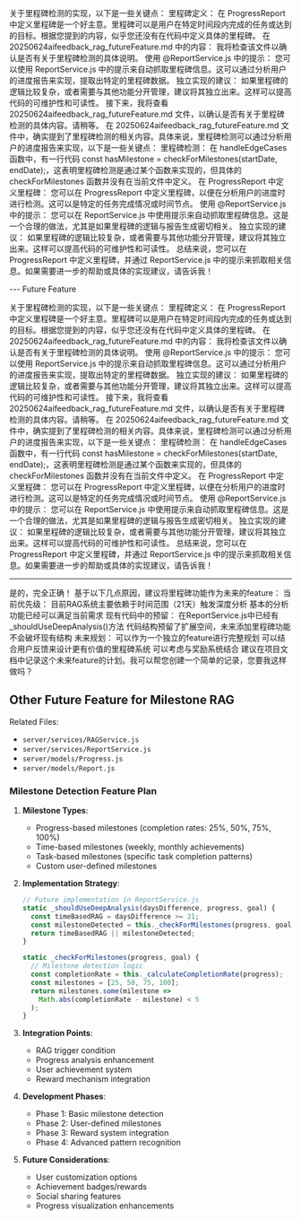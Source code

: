 关于里程碑检测的实现，以下是一些关键点：
里程碑定义：
在 ProgressReport 中定义里程碑是一个好主意。里程碑可以是用户在特定时间段内完成的任务或达到的目标。根据您提到的内容，似乎您还没有在代码中定义具体的里程碑。
在 20250624aifeedback_rag_futureFeature.md 中的内容：
我将检查该文件以确认是否有关于里程碑检测的具体说明。
使用 @ReportService.js 中的提示：
您可以使用 ReportService.js 中的提示来自动抓取里程碑信息。这可以通过分析用户的进度报告来实现，提取出特定的里程碑数据。
独立实现的建议：
如果里程碑的逻辑比较复杂，或者需要与其他功能分开管理，建议将其独立出来。这样可以提高代码的可维护性和可读性。
接下来，我将查看 20250624aifeedback_rag_futureFeature.md 文件，以确认是否有关于里程碑检测的具体内容。请稍等。
在 20250624aifeedback_rag_futureFeature.md 文件中，确实提到了里程碑检测的相关内容。具体来说，里程碑检测可以通过分析用户的进度报告来实现，以下是一些关键点：
里程碑检测：
在 handleEdgeCases 函数中，有一行代码 const hasMilestone = checkForMilestones(startDate, endDate);，这表明里程碑检测是通过某个函数来实现的，但具体的 checkForMilestones 函数并没有在当前文件中定义。
在 ProgressReport 中定义里程碑：
您可以在 ProgressReport 中定义里程碑，以便在分析用户的进度时进行检测。这可以是特定的任务完成情况或时间节点。
使用 @ReportService.js 中的提示：
您可以在 ReportService.js 中使用提示来自动抓取里程碑信息。这是一个合理的做法，尤其是如果里程碑的逻辑与报告生成密切相关。
独立实现的建议：
如果里程碑的逻辑比较复杂，或者需要与其他功能分开管理，建议将其独立出来。这样可以提高代码的可维护性和可读性。
总结来说，您可以在 ProgressReport 中定义里程碑，并通过 ReportService.js 中的提示来抓取相关信息。如果需要进一步的帮助或具体的实现建议，请告诉我！

--- Future Feature

关于里程碑检测的实现，以下是一些关键点：
里程碑定义：
在 ProgressReport 中定义里程碑是一个好主意。里程碑可以是用户在特定时间段内完成的任务或达到的目标。根据您提到的内容，似乎您还没有在代码中定义具体的里程碑。
在 20250624aifeedback_rag_futureFeature.md 中的内容：
我将检查该文件以确认是否有关于里程碑检测的具体说明。
使用 @ReportService.js 中的提示：
您可以使用 ReportService.js 中的提示来自动抓取里程碑信息。这可以通过分析用户的进度报告来实现，提取出特定的里程碑数据。
独立实现的建议：
如果里程碑的逻辑比较复杂，或者需要与其他功能分开管理，建议将其独立出来。这样可以提高代码的可维护性和可读性。
接下来，我将查看 20250624aifeedback_rag_futureFeature.md 文件，以确认是否有关于里程碑检测的具体内容。请稍等。
在 20250624aifeedback_rag_futureFeature.md 文件中，确实提到了里程碑检测的相关内容。具体来说，里程碑检测可以通过分析用户的进度报告来实现，以下是一些关键点：
里程碑检测：
在 handleEdgeCases 函数中，有一行代码 const hasMilestone = checkForMilestones(startDate, endDate);，这表明里程碑检测是通过某个函数来实现的，但具体的 checkForMilestones 函数并没有在当前文件中定义。
在 ProgressReport 中定义里程碑：
您可以在 ProgressReport 中定义里程碑，以便在分析用户的进度时进行检测。这可以是特定的任务完成情况或时间节点。
使用 @ReportService.js 中的提示：
您可以在 ReportService.js 中使用提示来自动抓取里程碑信息。这是一个合理的做法，尤其是如果里程碑的逻辑与报告生成密切相关。
独立实现的建议：
如果里程碑的逻辑比较复杂，或者需要与其他功能分开管理，建议将其独立出来。这样可以提高代码的可维护性和可读性。
总结来说，您可以在 ProgressReport 中定义里程碑，并通过 ReportService.js 中的提示来抓取相关信息。如果需要进一步的帮助或具体的实现建议，请告诉我！

---

是的，完全正确！
基于以下几点原因，建议将里程碑功能作为未来的feature：
当前优先级：
目前RAG系统主要依赖于时间范围（21天）触发深度分析
基本的分析功能已经可以满足当前需求
现有代码中的预留：
在ReportService.js中已经有_shouldUseDeepAnalysis()方法
代码结构预留了扩展空间，未来添加里程碑功能不会破坏现有结构
未来规划：
可以作为一个独立的feature进行完整规划
可以结合用户反馈来设计更有价值的里程碑系统
可以考虑与奖励系统结合
建议在项目文档中记录这个未来feature的计划。我可以帮您创建一个简单的记录，您要我这样做吗？

## Other Future Feature for Milestone RAG

Related Files:
- `server/services/RAGService.js`
- `server/services/ReportService.js`
- `server/models/Progress.js`
- `server/models/Report.js`

### Milestone Detection Feature Plan

1. **Milestone Types**:
   - Progress-based milestones (completion rates: 25%, 50%, 75%, 100%)
   - Time-based milestones (weekly, monthly achievements)
   - Task-based milestones (specific task completion patterns)
   - Custom user-defined milestones

2. **Implementation Strategy**:
   ```javascript
   // Future implementation in ReportService.js
   static _shouldUseDeepAnalysis(daysDifference, progress, goal) {
     const timeBasedRAG = daysDifference >= 21;
     const milestoneDetected = this._checkForMilestones(progress, goal);
     return timeBasedRAG || milestoneDetected;
   }

   static _checkForMilestones(progress, goal) {
     // Milestone detection logic
     const completionRate = this._calculateCompletionRate(progress);
     const milestones = [25, 50, 75, 100];
     return milestones.some(milestone => 
       Math.abs(completionRate - milestone) < 5
     );
   }
   ```

3. **Integration Points**:
   - RAG trigger condition
   - Progress analysis enhancement
   - User achievement system
   - Reward mechanism integration

4. **Development Phases**:
   - Phase 1: Basic milestone detection
   - Phase 2: User-defined milestones
   - Phase 3: Reward system integration
   - Phase 4: Advanced pattern recognition

5. **Future Considerations**:
   - User customization options
   - Achievement badges/rewards
   - Social sharing features
   - Progress visualization enhancements